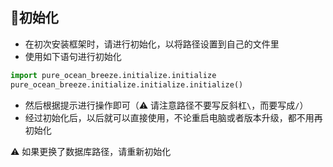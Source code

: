 <!-- ::: pure_ocean_breeze.initialize.initialize -->
## 🌟初始化
* 在初次安装框架时，请进行初始化，以将路径设置到自己的文件里
* 使用如下语句进行初始化
```python
import pure_ocean_breeze.initialize.initialize
pure_ocean_breeze.initialize.initialize.initialize()
```
* 然后根据提示进行操作即可（⚠️ 请注意路径不要写反斜杠`\`，而要写成`/`）
* 经过初始化后，以后就可以直接使用，不论重启电脑或者版本升级，都不用再初始化

⚠️  如果更换了数据库路径，请重新初始化